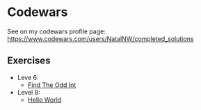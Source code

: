 # Codewars
See on my codewars profile page: https://www.codewars.com/users/NatalNW/completed_solutions
## Exercises
- Leve 6:
  - [Find The Odd Int](https://github.com/NatalNW/codewars-python_exercises/blob/master/level_6/find_the_odd_int.py)
- Level 8:
  - [Hello World](https://github.com/NatalNW/codewars-python_exercises/blob/master/level_8/hello_world.py)
